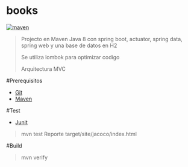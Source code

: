 # books

[![maven](https://img.shields.io/badge/maven-v3.6.X-red.svg)](https://maven.apache.org/)

>Projecto en Maven Java 8 con spring boot, actuator, spring data, spring web y una base de datos en H2
>
>Se utiliza lombok para optimizar codigo
>
>Arquitectura MVC
>

#Prerequisitos

* [Git](http://git-scm.com/)
* [Maven](https://maven.apache.org/)

#Test

* [Junit](https://junit.org/junit4/)

> mvn test
>Reporte target/site/jacoco/index.html

#Build

> mvn verify
